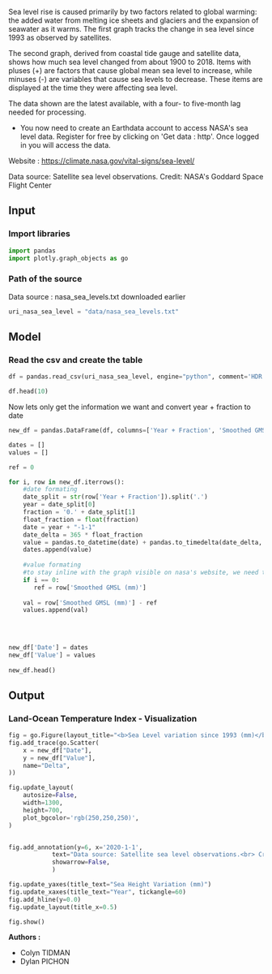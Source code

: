 Sea level rise is caused primarily by two factors related to global warming: the added water from melting ice sheets and glaciers and the expansion of seawater as it warms. The first graph tracks the change in sea level since 1993 as observed by satellites.

The second graph, derived from coastal tide gauge and satellite data, shows how much sea level changed from about 1900 to 2018. Items with pluses (+) are factors that cause global mean sea level to increase, while minuses (-) are variables that cause sea levels to decrease. These items are displayed at the time they were affecting sea level.

The data shown are the latest available, with a four- to five-month lag needed for processing.

* You now need to create an Earthdata account to access NASA's sea level data. Register for free by clicking on 'Get data : http'. Once logged in you will access the data.

Website : https://climate.nasa.gov/vital-signs/sea-level/

Data source: Satellite sea level observations.
Credit: NASA's Goddard Space Flight Center

## Input

### Import libraries


```python
import pandas
import plotly.graph_objects as go
```

### Path of the source

Data source : nasa_sea_levels.txt downloaded earlier


```python
uri_nasa_sea_level = "data/nasa_sea_levels.txt"
```

## Model

### Read the csv and create the table


```python
df = pandas.read_csv(uri_nasa_sea_level, engine="python", comment='HDR',delim_whitespace=True, names=["A","B","Year + Fraction","D","E","F","G", "H","I","J","K","Smoothed GMSL (mm)",])

df.head(10)
```

Now lets only get the information we want and convert year + fraction to date


```python
new_df = pandas.DataFrame(df, columns=['Year + Fraction', 'Smoothed GMSL (mm)'])

dates = []
values = []

ref = 0

for i, row in new_df.iterrows():
    #date formating
    date_split = str(row['Year + Fraction']).split('.')
    year = date_split[0]
    fraction = '0.' + date_split[1]
    float_fraction = float(fraction)
    date = year + "-1-1"
    date_delta = 365 * float_fraction
    value = pandas.to_datetime(date) + pandas.to_timedelta(date_delta, unit='D')
    dates.append(value)
    
    #value formating
    #to stay inline with the graph visible on nasa's website, we need to have 0 as our first value
    if i == 0:
       ref = row['Smoothed GMSL (mm)'] 
    
    val = row['Smoothed GMSL (mm)'] - ref 
    values.append(val)
    
    
    

new_df['Date'] = dates
new_df['Value'] = values
    
new_df.head()
```

## Output

### Land-Ocean Temperature Index - Visualization


```python
fig = go.Figure(layout_title="<b>Sea Level variation since 1993 (mm)</b>")
fig.add_trace(go.Scatter(
    x = new_df["Date"],
    y = new_df["Value"],
    name="Delta",
))

fig.update_layout(
    autosize=False,
    width=1300,
    height=700,
    plot_bgcolor='rgb(250,250,250)',
)


fig.add_annotation(y=6, x='2020-1-1',
            text="Data source: Satellite sea level observations.<br> Credit: NASA's Goddard Space Flight Center",
            showarrow=False,
            )

fig.update_yaxes(title_text="Sea Height Variation (mm)")
fig.update_xaxes(title_text="Year", tickangle=60)
fig.add_hline(y=0.0)
fig.update_layout(title_x=0.5)

fig.show()
```

**Authors :**
- Colyn TIDMAN 
- Dylan PICHON
